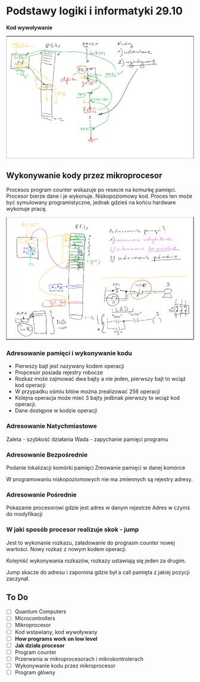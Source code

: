 # **Podstawy logiki i informatyki 29.10**

**Kod wywoływanie**

![graph](./assets/graph-1.png)

## **Wykonywanie kody przez mikroprocesor**

Procesos program counter wskazuje po resecie na komurkę pamięci. Procesor bierze dane i je wykonuje. Niskopoziomowy kod. Proces ten może być symulowany programistyczne, jednak gdzieś na końcu hardware wykonuje pracę.

![graph](./assets/graph-2.png)

### **Adresowanie pamięci i wykonywanie kodu**

-   Pierwszy bajt jest nazywany kodem operacji
-   Propcesor posiada rejestry robocze
-   Rozkaz może zajmować dwa bajty a nie jeden, pierwszy bajt to wciąż kod operacji
-   W przypadku ośmiu bitów można zrealizować 256 operacji
-   Kolejna operacja może mieć 3 bajty jedbnak pierwszy to wciąż kod operacji.
-   Dane dostępne w kodzie operacji

### **Adresowanie Natychmiastowe**

Zaleta - szybkość działania
Wada - zapychanie pamięci programu

### **Adresowanie Bezpośrednie**

Podanie lokalizacji komórki pamięci
Zreowanie pamięci w danej komórce

W programowaniu niskopoziomowych nie ma zmiennych są rejestry adresy.

### **Adresowanie Pośrednie**

Pokazanie procesorowi gdzie jest adres w danym rejestrze
Adres w czymś do modyfikacji

### **W jaki sposób procesor realizuje skok - jump**

Jest to wykonanie rozkazu, załadowanie do prograsm counter nowej wartości. Nowy rozkaz z nowym kodem operacji.

Kolejniść wykonywania rozkazów, rozkazy ustawiają się jeden za drugim.

Jump skacze do adresu i zapomina gdzie był a call pamięta z jakiej pozycji zaczynał.

## **To Do**

-   [ ] Quantum Computers
-   [ ] Microcontrollers
-   [ ] Mikroprocesor
-   [ ] Kod wstawiany, kod wywoływany
-   [ ] **How programs work on low level**
-   [ ] **Jak działa procesor**
-   [ ] Program counter
-   [ ] Przerwania w mikroprocesorach i mikrokontrolerach
-   [ ] Wykonywanie kodu przez mikroprocesor
-   [ ] Program główny
